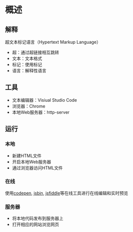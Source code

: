 # 概述

## 解释

超文本标记语言（Hypertext Markup Language）

* 超：通过超链接相互跳转
* 文本：文本格式
* 标记：使用标记
* 语言：解释性语言

## 工具

* 文本编辑器：Visiual Studio Code
* 浏览器：Chrome
* 本地Web服务器：http-server

## 运行

### 本地

* 新建HTML文件
* 开启本地Web服务器
* 通过浏览器访问HTML文件

### 在线

使用[codepen](https://codepen.io), [jsbin](http://jsbin.com/?html,output), [jsfiddle](https://jsfiddle.net/)等在线工具进行在线编辑和实时预览

### 服务器

* 将本地代码发布到服务器上
* 打开相应的网站浏览网页
